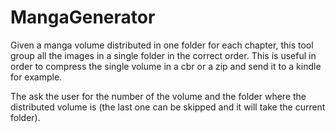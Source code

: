 # MangaGenerator
Given a manga volume distributed in one folder for each chapter, this tool group all the images in a single folder in the correct order. This is useful in order to compress the single volume in a cbr or a zip and send it to a kindle for example.

The ask the user for the number of the volume and the folder where the distributed volume is (the last one can be skipped and it will take the current folder).

